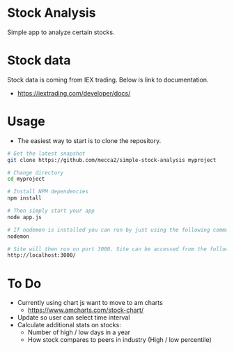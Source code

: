 # Stock Analysis 
Simple app to analyze certain stocks. 

# Stock data 
Stock data is coming from IEX trading. Below is link to documentation. 
- https://iextrading.com/developer/docs/ 

# Usage
- The easiest way to start is to clone the repository. 
```bash
# Get the latest snapshot
git clone https://github.com/mecca2/simple-stock-analysis myproject

# Change directory
cd myproject

# Install NPM dependencies
npm install

# Then simply start your app
node app.js

# If nodemon is installed you can run by just using the following command. 
nodemon 

# Site will then run on port 3000. Site can be accessed from the following url. 
http://localhost:3000/ 
``` 


# To Do 
- Currently using chart js want to move to am charts 
	- https://www.amcharts.com/stock-chart/ 
- Update so user can select time interval 
- Calculate additional stats on stocks: 
	- Number of high / low days in a year 
	- How stock compares to peers in industry (High / low percentile)
